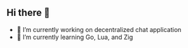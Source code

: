 ## Hi there 👋
- 🔭 I’m currently working on decentralized chat application
- 🌱 I’m currently learning Go, Lua, and Zig
<!--
**Mahmoud-Ehab/Mahmoud-Ehab** is a ✨ _special_ ✨ repository because its `README.md` (this file) appears on your GitHub profile.

Here are some ideas to get you started:

- 🔭 I’m currently working on ...
- 🌱 I’m currently learning ...
- 👯 I’m looking to collaborate on ...
- 🤔 I’m looking for help with ...
- 💬 Ask me about ...
- 📫 How to reach me: ...
- 😄 Pronouns: ...
- ⚡ Fun fact: ...
-->
